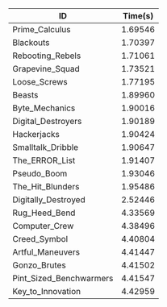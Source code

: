 |ID|Time(s)|
|-|-|
|Prime_Calculus|1.69546|
|Blackouts|1.70397|
|Rebooting_Rebels|1.71061|
|Grapevine_Squad|1.73521|
|Loose_Screws|1.77195|
|Beasts|1.89960|
|Byte_Mechanics|1.90016|
|Digital_Destroyers|1.90189|
|Hackerjacks|1.90424|
|Smalltalk_Dribble|1.90647|
|The_ERROR_List|1.91407|
|Pseudo_Boom|1.93046|
|The_Hit_Blunders|1.95486|
|Digitally_Destroyed|2.52446|
|Rug_Heed_Bend|4.33569|
|Computer_Crew|4.38496|
|Creed_Symbol|4.40804|
|Artful_Maneuvers|4.41447|
|Gonzo_Brutes|4.41502|
|Pint_Sized_Benchwarmers|4.41547|
|Key_to_Innovation|4.42959|
